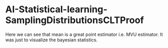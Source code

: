 # AI-Statistical-learning-SamplingDistributionsCLTProof
Here we can see that mean is a great point estimator i.e. MVU estimator. 
It was just to visualize the bayesian statistics.
